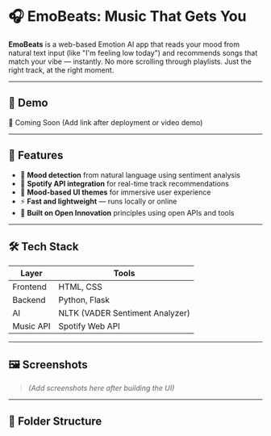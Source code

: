 # 🎧 EmoBeats: Music That Gets You

**EmoBeats** is a web-based Emotion AI app that reads your mood from natural text input (like "I'm feeling low today") and recommends songs that match your vibe — instantly. No more scrolling through playlists. Just the right track, at the right moment.

---

## 🚀 Demo
🔗 Coming Soon (Add link after deployment or video demo)

---

## 🧠 Features

- 🧠 **Mood detection** from natural language using sentiment analysis
- 🎵 **Spotify API integration** for real-time track recommendations
- 🎨 **Mood-based UI themes** for immersive user experience
- ⚡️ **Fast and lightweight** — runs locally or online
- 👐 **Built on Open Innovation** principles using open APIs and tools

---

## 🛠️ Tech Stack

| Layer      | Tools                          |
|------------|--------------------------------|
| Frontend   | HTML, CSS                      |
| Backend    | Python, Flask                  |
| AI         | NLTK (VADER Sentiment Analyzer)|
| Music API  | Spotify Web API                |

---

## 🖼️ Screenshots

> _(Add screenshots here after building the UI)_

---

## 📁 Folder Structure

